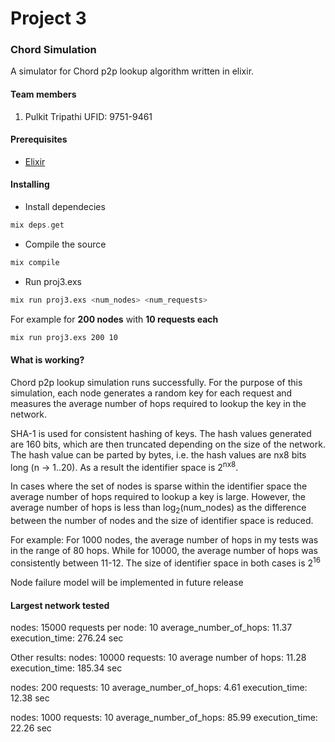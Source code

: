 # Project 3
### Chord Simulation

A simulator for Chord p2p lookup algorithm written in elixir.

#### Team members
1. Pulkit Tripathi 
   UFID: 9751-9461

#### Prerequisites
* [Elixir](https://elixir-lang.org/install.html)

#### Installing
* Install dependecies
```elixir
mix deps.get
````
* Compile the source
```elixir
mix compile
```
* Run proj3.exs
```bash
mix run proj3.exs <num_nodes> <num_requests>
```

For example for **200 nodes** with **10 requests each**
```bash
mix run proj3.exs 200 10
```

#### What is working?

Chord p2p lookup simulation runs successfully. For the purpose of this simulation, each node generates a random key for each request and measures the average number of hops required to lookup the key in the network.

SHA-1 is used for consistent hashing of keys. The hash values generated are 160 bits, which are then truncated depending on the size of the network. The hash value can be parted by bytes, i.e. the hash values are nx8 bits long (n -> 1..20). As a result the identifier space is 2<sup>nx8</sup>.

In cases where the set of nodes is sparse within the identifier space the average number of hops required to lookup a key is large. However, the average number of hops is less than log<sub>2</sub>(num_nodes) as the difference between the number of nodes and the size of identifier space is reduced.

For example:
For 1000 nodes, the average number of hops in my tests was in the range of 80 hops.
While for 10000, the average number of hops was consistently between 11-12.
The size of identifier space in both cases is 2<sup>16</sup>


Node failure model will be implemented in future release

#### Largest network tested

nodes: 15000 
requests per node: 10 
average_number_of_hops: 11.37
execution_time: 276.24 sec

Other results:
nodes: 10000
requests: 10
average number of hops: 11.28
execution_time: 185.34 sec

nodes: 200
requests: 10
average_number_of_hops: 4.61
execution_time: 12.38 sec

nodes: 1000
requests: 10
average_number_of_hops: 85.99
execution_time: 22.26 sec

